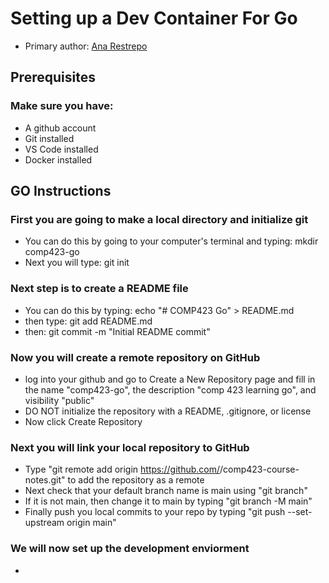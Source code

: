 # Setting up a Dev Container For Go 
* Primary author: [Ana Restrepo](https://github.com/analrest)

## Prerequisites
### Make sure you have:
* A github account
* Git installed
* VS Code installed
* Docker installed

## GO Instructions
### First you are going to make a local directory and initialize git
* You can do this by going to your computer's terminal and typing: mkdir comp423-go 
* Next you will type: git init 

### Next step is to create a README file 
* You can do this by typing: echo "# COMP423 Go" > README.md
* then type: git add README.md
* then: git commit -m "Initial README commit"

### Now you will create a remote repository on GitHub
* log into your github and go to Create a New Repository page and fill in the name "comp423-go", the description "comp 423 learning go", and visibility "public"
* DO NOT initialize the repository with a README, .gitignore, or license
* Now click Create Repository

### Next you will link your local repository to GitHub
* Type "git remote add origin https://github.com/<your-username>/comp423-course-notes.git" to add the repository as a remote
* Next check that your default branch name is main using "git branch"
* If it is not main, then change it to main by typing "git branch -M main"
* Finally push you local commits to your repo by typing "git push --set-upstream origin main"

### We will now set up the development enviorment
* 
